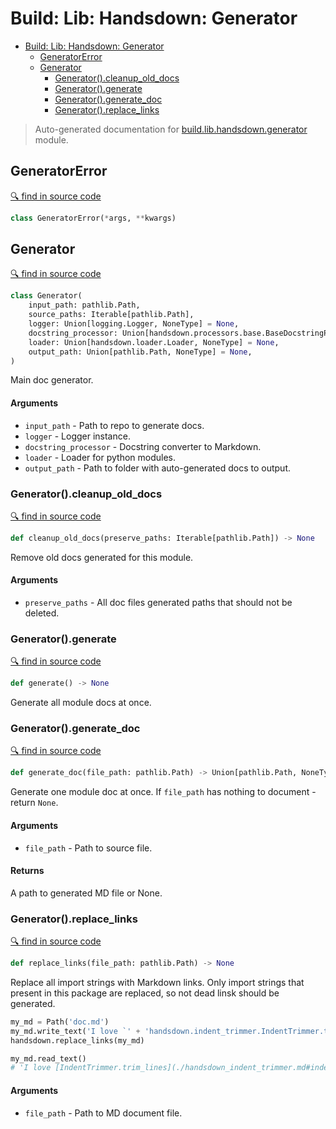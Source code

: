 # Build: Lib: Handsdown: Generator

- [Build: Lib: Handsdown: Generator](#build-lib-handsdown-generator)
  - [GeneratorError](#generatorerror)
  - [Generator](#generator)
    - [Generator().cleanup_old_docs](#generatorcleanup_old_docs)
    - [Generator().generate](#generatorgenerate)
    - [Generator().generate_doc](#generatorgenerate_doc)
    - [Generator().replace_links](#generatorreplace_links)

> Auto-generated documentation for [build.lib.handsdown.generator](../build/lib/handsdown/generator.py) module.

## GeneratorError

[🔍 find in source code](../build/lib/handsdown/generator.py#L12)

```python
class GeneratorError(*args, **kwargs)
```
## Generator

[🔍 find in source code](../build/lib/handsdown/generator.py#L16)

```python
class Generator(
    input_path: pathlib.Path,
    source_paths: Iterable[pathlib.Path],
    logger: Union[logging.Logger, NoneType] = None,
    docstring_processor: Union[handsdown.processors.base.BaseDocstringProcessor, NoneType] = None,
    loader: Union[handsdown.loader.Loader, NoneType] = None,
    output_path: Union[pathlib.Path, NoneType] = None,
)
```
Main doc generator.

#### Arguments

- `input_path` - Path to repo to generate docs.
- `logger` - Logger instance.
- `docstring_processor` - Docstring converter to Markdown.
- `loader` - Loader for python modules.
- `output_path` - Path to folder with auto-generated docs to output.

### Generator().cleanup_old_docs

[🔍 find in source code](../build/lib/handsdown/generator.py#L62)

```python
def cleanup_old_docs(preserve_paths: Iterable[pathlib.Path]) -> None
```
Remove old docs generated for this module.

#### Arguments

- `preserve_paths` - All doc files generated paths that should not be deleted.

### Generator().generate

[🔍 find in source code](../build/lib/handsdown/generator.py#L167)

```python
def generate() -> None
```
Generate all module docs at once.

### Generator().generate_doc

[🔍 find in source code](../build/lib/handsdown/generator.py#L109)

```python
def generate_doc(file_path: pathlib.Path) -> Union[pathlib.Path, NoneType]
```
Generate one module doc at once. If `file_path` has nothing to document - return `None`.

#### Arguments

- `file_path` - Path to source file.

#### Returns

A path to generated MD file or None.

### Generator().replace_links

[🔍 find in source code](../build/lib/handsdown/generator.py#L209)

```python
def replace_links(file_path: pathlib.Path) -> None
```
Replace all import strings with Markdown links. Only import strings that present in this
package are replaced, so not dead linsk should be generated.

```python
my_md = Path('doc.md')
my_md.write_text('I love `' + 'handsdown.indent_trimmer.IndentTrimmer.trim_lines` function!')
handsdown.replace_links(my_md)

my_md.read_text()
# 'I love [IndentTrimmer.trim_lines](./handsdown_indent_trimmer.md#indenttrimmertrim_lines) function!'
```

#### Arguments

- `file_path` - Path to MD document file.
